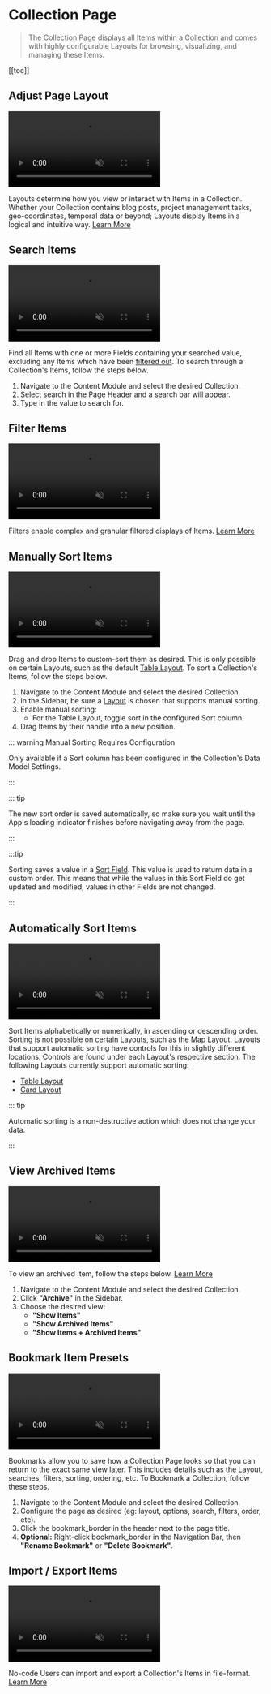 # Collection Page

> The Collection Page displays all Items within a Collection and comes with highly configurable Layouts for browsing,
> visualizing, and managing these Items.

[[toc]]

## Adjust Page Layout

<video autoplay muted loop controls title="Layouts">
	<source src="" type="video/mp4" />
</video>

Layouts determine how you view or interact with Items in a Collection. Whether your Collection contains blog posts,
project management tasks, geo-coordinates, temporal data or beyond; Layouts display Items in a logical and intuitive
way. [Learn More](/app/layouts)

## Search Items

<video autoplay muted loop controls title="Search Items">
	<source src="" type="video/mp4" />
</video>

Find all Items with one or more Fields containing your searched value, excluding any Items which have been
[filtered out](#filter-items). To search through a Collection's Items, follow the steps below.

1. Navigate to the Content Module and select the desired Collection.
2. Select <span mi icon>search</span> in the Page Header and a search bar will appear.
3. Type in the value to search for.

## Filter Items

<video autoplay muted loop controls title="Filter Items">
	<source src="" type="video/mp4" />
</video>

Filters enable complex and granular filtered displays of Items. [Learn More](/app/filters/)

## Manually Sort Items

<video autoplay muted loop controls title="Batch Edit Items">
	<source src="" type="video/mp4" />
</video>

Drag and drop Items to custom-sort them as desired. This is only possible on certain Layouts, such as the default
[Table Layout](/app/layouts/#table-layout). To sort a Collection's Items, follow the steps below.

1. Navigate to the Content Module and select the desired Collection.
2. In the Sidebar, be sure a [Layout](#adjust-page-layout) is chosen that supports manual sorting.
3. Enable manual sorting:
   - For the Table Layout, toggle <span mi icon>sort</span> in the configured Sort column.
4. Drag Items by their handle into a new position.

::: warning Manual Sorting Requires Configuration

Only available if a Sort column has been configured in the Collection's Data Model Settings.

<!--@TODO config > Data Model Settings: Link -->

:::

::: tip

The new sort order is saved automatically, so make sure you wait until the App's loading indicator finishes before
navigating away from the page.

:::

:::tip

Sorting saves a value in a [Sort Field](/reference/query/#sort). This value is used to return data in a custom order.
This means that while the values in this Sort Field do get updated and modified, values in other Fields are not changed.

:::

## Automatically Sort Items

<video autoplay muted loop controls title="Automatically Sort Items">
	<source src="" type="video/mp4" />
</video>

Sort Items alphabetically or numerically, in ascending or descending order. Sorting is not possible on certain Layouts,
such as the Map Layout. Layouts that support automatic sorting have controls for this in slightly different locations.
Controls are found under each Layout's respective section. The following Layouts currently support automatic sorting:

- [Table Layout](/app/layouts/#table-layout)
- [Card Layout](/app/layouts/#card-layout)

::: tip

Automatic sorting is a non-destructive action which does not change your data.

:::

## View Archived Items

<video autoplay muted loop controls title="View Archived Items">
	<source src="" type="video/mp4" />
</video>

To view an archived Item, follow the steps below. [Learn More](/app/content-items/#archive-an-item)

1. Navigate to the Content Module and select the desired Collection.
2. Click **"Archive"** in the Sidebar.
3. Choose the desired view:
   - **"Show Items"**
   - **"Show Archived Items"**
   - **"Show Items + Archived Items"**

## Bookmark Item Presets

<video autoplay muted loop controls title="Bookmark Item Presets">
	<source src="" type="video/mp4" />
</video>

Bookmarks allow you to save how a Collection Page looks so that you can return to the exact same view later. This
includes details such as the Layout, searches, filters, sorting, ordering, etc. To Bookmark a Collection, follow these
steps.

1. Navigate to the Content Module and select the desired Collection.
2. Configure the page as desired (eg: layout, options, search, filters, order, etc).
3. Click the <span mi icon>bookmark_border</span> in the header next to the page title.
4. **Optional:** Right-click <span mi icon>bookmark_border</span> in the Navigation Bar, then **"Rename Bookmark"** or
   **"Delete Bookmark"**.

## Import / Export Items

<video autoplay muted loop controls title="Layouts Montage">
	<source src="" type="video/mp4" />
</video>

No-code Users can import and export a Collection's Items in file-format. [Learn More](/app/import-export/)
